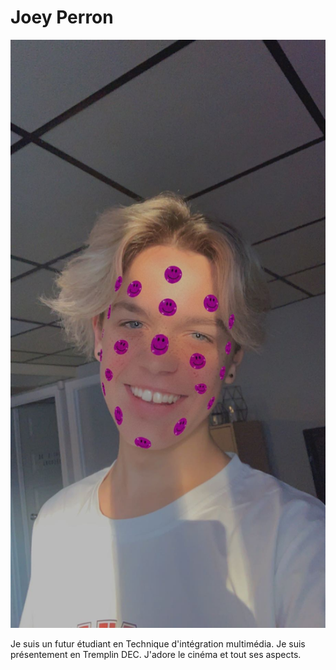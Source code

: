 # Joey Perron
![Photo](Photo/IMG_7188.JPG)

Je suis un futur étudiant en Technique d'intégration multimédia. Je suis présentement en Tremplin DEC. J'adore le cinéma et tout ses aspects.

